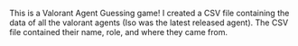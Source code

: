 This is a Valorant Agent Guessing game!
I created a CSV file containing the data of all the valorant agents (Iso was the latest released agent). The CSV file contained their name, role, and where they came from.
